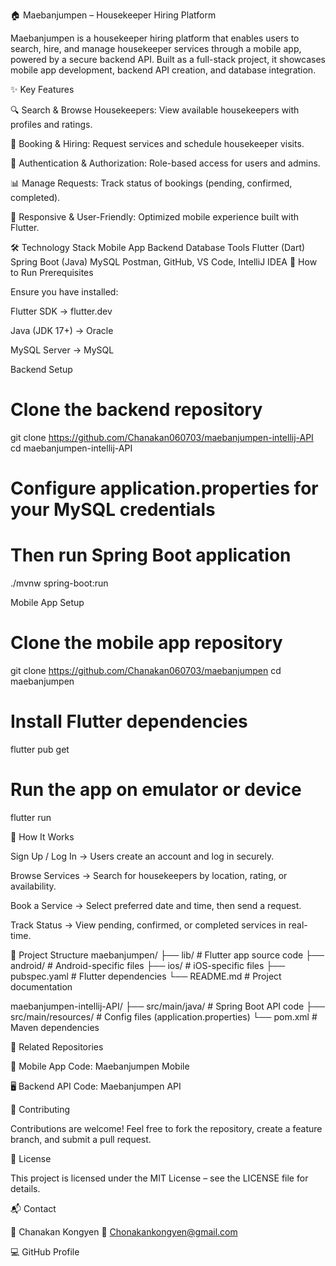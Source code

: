 🏠 Maebanjumpen – Housekeeper Hiring Platform

Maebanjumpen is a housekeeper hiring platform that enables users to search, hire, and manage housekeeper services through a mobile app, powered by a secure backend API.
Built as a full-stack project, it showcases mobile app development, backend API creation, and database integration.

✨ Key Features

🔍 Search & Browse Housekeepers: View available housekeepers with profiles and ratings.

📝 Booking & Hiring: Request services and schedule housekeeper visits.

🔑 Authentication & Authorization: Role-based access for users and admins.

📊 Manage Requests: Track status of bookings (pending, confirmed, completed).

📱 Responsive & User-Friendly: Optimized mobile experience built with Flutter.

🛠 Technology Stack
Mobile App	Backend	Database	Tools
Flutter (Dart)	Spring Boot (Java)	MySQL	Postman, GitHub, VS Code, IntelliJ IDEA
🚀 How to Run
Prerequisites

Ensure you have installed:

Flutter SDK → flutter.dev

Java (JDK 17+) → Oracle

MySQL Server → MySQL

Backend Setup
# Clone the backend repository
git clone https://github.com/Chanakan060703/maebanjumpen-intellij-API
cd maebanjumpen-intellij-API

# Configure application.properties for your MySQL credentials
# Then run Spring Boot application
./mvnw spring-boot:run

Mobile App Setup
# Clone the mobile app repository
git clone https://github.com/Chanakan060703/maebanjumpen
cd maebanjumpen

# Install Flutter dependencies
flutter pub get

# Run the app on emulator or device
flutter run

📱 How It Works

Sign Up / Log In → Users create an account and log in securely.

Browse Services → Search for housekeepers by location, rating, or availability.

Book a Service → Select preferred date and time, then send a request.

Track Status → View pending, confirmed, or completed services in real-time.

📂 Project Structure
maebanjumpen/
├── lib/                 # Flutter app source code
├── android/             # Android-specific files
├── ios/                 # iOS-specific files
├── pubspec.yaml         # Flutter dependencies
└── README.md            # Project documentation

maebanjumpen-intellij-API/
├── src/main/java/       # Spring Boot API code
├── src/main/resources/  # Config files (application.properties)
└── pom.xml              # Maven dependencies

🔗 Related Repositories

📱 Mobile App Code: Maebanjumpen Mobile

🖥 Backend API Code: Maebanjumpen API

🤝 Contributing

Contributions are welcome! Feel free to fork the repository, create a feature branch, and submit a pull request.

📜 License

This project is licensed under the MIT License – see the LICENSE
 file for details.

📬 Contact

👤 Chanakan Kongyen
📧 Chonakankongyen@gmail.com

💻 GitHub Profile
